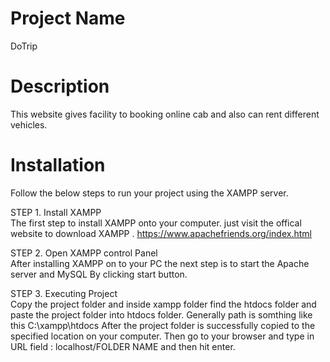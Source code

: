 # Project Name
DoTrip

# Description
This website gives facility to booking online cab and also can rent different vehicles.

# Installation
Follow the below steps to run your project using the XAMPP server.

STEP 1. Install XAMPP <br/>
   The first step to install XAMPP onto your computer. just visit the offical website 
   to download XAMPP . 
   https://www.apachefriends.org/index.html

STEP 2. Open XAMPP control Panel <br/>
  After installing XAMPP on to your PC the next step is to start the Apache server and MySQL By clicking start button.

STEP 3. Executing Project <br/>
  Copy the project folder and  inside xampp folder find the htdocs folder and paste the project folder into htdocs folder.
  Generally path is somthing like this C:\xampp\htdocs
  After the project folder is successfully copied to the specified location on your computer. 
  Then go to your browser and type in URL field : localhost/FOLDER NAME and then hit enter.
  
  

  
  
   
   


   



